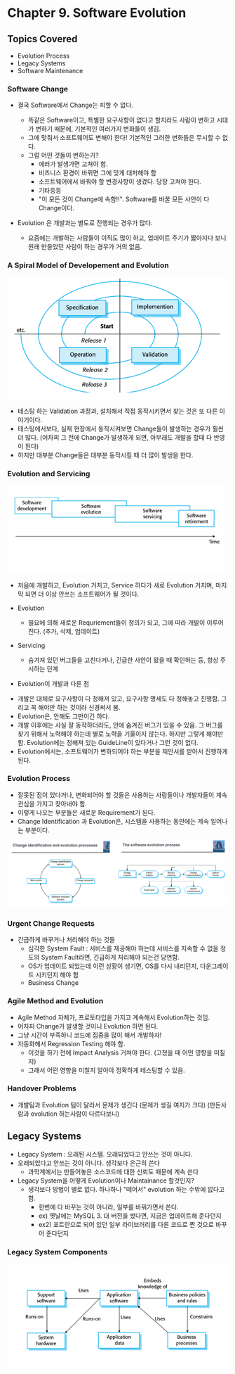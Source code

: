 # Chapter 9. Software Evolution

## Topics Covered
+ Evolution Process
+ Legacy Systems
+ Software Maintenance

### Software Change

+ 결국 Software에서 Change는 피할 수 없다. 
  - 똑같은 Software이고, 특별한 요구사항이 없다고 할지라도 사람이 변하고 시대가 변하기 때문에, 기본적인 여러가지 변화들이 생김.
  - 그에 맞춰서 소프트웨어도 변해야 한다! 기본적인 그러한 변화들은 무시할 수 없다. 
  - 그럼 어떤 것들이 변하는가?
    - 에러가 발생가면 고쳐야 함. 
    - 비즈니스 환경이 바뀌면 그에 맞게 대처해야 함
    - 소프트웨어에서 바꿔야 할 변경사항이 생겼다. 당장 고쳐야 한다.
    - 기타등등 
    - "이 모든 것이 Change에 속함!!". Software를 바꿀 모든 사안이 다 Change이다. 

+ Evolution 은 개발과는 별도로 진행되는 경우가 많다. 
  - 요즘에는 개발하는 사람들이 이직도 많이 하고, 업데이트 주기가 짧아지다 보니 원래 만들었던 사람이 하는 경우가 거의 없음.

### A Spiral Model of Developement and Evolution 

<img src = "Ch9_1.png" />

+ 테스팅 하는 Validation 과정과, 설치해서 직접 동작시키면서 찾는 것은 또 다른 이야기이다. 
+ 테스팅에서보다, 실제 현장에서 동작시켜보면 Change들이 발생하는 경우가 훨씬 더 많다. (어차피 그 전에 Change가 발생하게 되면, 아무래도 개발을 할때 다 반영이 된다)
+ 하지만 대부분 Change들은 대부분 동작시킬 때 더 많이 발생을 한다. 

### Evolution and Servicing

<img src = "Ch9_2.png" /> 

+ 처음에 개발하고, Evolution 거치고, Service 하다가 새로 Evolution 거치며, 마지막 되면 더 이상 안쓰는 소프트웨어가 될 것이다. 
+ Evolution 
  - 필요에 의해 새로운 Requriement들이 정의가 되고, 그에 따라 개발이 이루어진다. (추가, 삭제, 업데이트)

+ Servicing
  - 숨겨져 있던 버그들을 고친다거나, 긴급한 사안이 왔을 때 확인하는 등, 항상 주시하는 단계
 
 + Evolution이 개발과 다른 점 
  - 개발은 대체로 요구사항이 다 정해져 있고, 요구사항 명세도 다 정해놓고 진행함. 그리고 꼭 해야만 하는 것이라 신경써서 봄.
  - Evolution은, 안해도 그만이긴 하다. 
  - 개발 이후에는 사실 잘 동작하더라도, 안에 숨겨진 버그가 있을 수 있음. 그 버그를 찾기 위해서 노력해야 하는데 별로 노력을 기울이지 않는다. 하지만 그렇게 해야만 함. Evolution에는 정해져 있는 GuideLine이 있다거나 그런 것이 없다. 
  - Evolution에서는, 소프트웨어가 변화되어야 하는 부분을 제안서를 받아서 진행하게 된다. 

### Evolution Process 
+ 잘못된 점이 있다거나, 변화되어야 할 것들은 사용하는 사람들이나 개발자들이 계속 관심을 가지고 찾아내야 함. 
+ 이렇게 나오는 부분들은 새로운 Requirement가 된다. 
+ Change Identification 과 Evolution은, 시스템을 사용하는 동안에는 계속 일어나는 부분이다.

<img src = "Ch9_3.png" />

### Urgent Change Requests

+ 긴급하게 바꾸거나 처리해야 하는 것들 
  - 심각한 System Fault : 서비스를 제공해야 하는데 서비스를 지속할 수 없을 정도의 System Fault라면, 긴급하게 처리해야 되는건 당연함.
  - OS가 업데이트 되었는데 이런 상황이 생기면, OS를 다시 내리던지, 다운그레이드 시키던지 해야 함
  - Business Change

### Agile Method and Evolution 

+ Agile Method 자체가, 프로토타입을 가지고 계속해서 Evolution하는 것임.
+ 어차피 Change가 발생할 것이니 Evolution 하면 된다. 
+ 그냥 시간이 부족하니 코드에 집중을 많이 해서 개발하자!
+ 자동화해서 Regression Testing 해야 함.
  - 이것을 하기 전에 Impact Analysis  거쳐야 한다. (고쳤을 때 어떤 영향을 미칠지)
  - 그래서 어떤 영향을 미칠지 알아야 정확하게 테스팅할 수 있음.
  
### Handover Problems

+ 개발팀과 Evolution 팀이 달라서 문제가 생긴다 (문제가 생길 여지가 크다) (만든사람과 evolution 하는사람이 다르다보니)


## Legacy Systems

+ Legacy System : 오래된 시스템. 오래되었다고 안쓰는 것이 아니다. 
+ 오래되었다고 안쓰는 것이 아니다. 생각보다 은근히 쓴다 
  - 과학계에서는 만들어놓은 소스코드에 대한 신뢰도 때문에 계속 쓴다 
+ Legacy System을 어떻게 Evolution이나 Maintainance 할것인지?
  - 생각보다 방법이 별로 없다. 하나하나 "떼어서" evolution 하는 수밖에 없다고 함.
    - 한번에 다 바꾸는 것이 아니라, 일부를 바꿔가면서 쓴다. 
    - ex) 옛날에는 MySQL 3. 대 버전을 썼다면, 지금은 업데이트해 준다던지
    - ex2) 포트란으로 되어 있던 일부 라이브러리를 다른 코드로 짠 것으로 바꾸어 준다던지


### Legacy System Components

<img src = "Ch9_4.png" />

